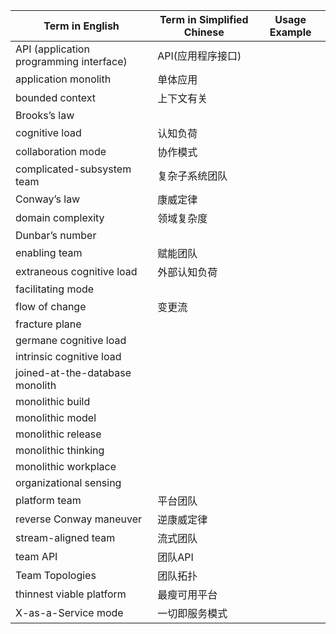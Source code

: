 | Term in English | Term in Simplified Chinese | Usage Example |
| --------------- | --------------- | ------------- |
| API (application programming interface) | API(应用程序接口) ||
| application monolith | 单体应用 ||
| bounded context | 上下文有关||
| Brooks’s law | ||
| cognitive load | 认知负荷 ||
| collaboration mode |协作模式 ||
| complicated-subsystem team | 复杂子系统团队||
| Conway’s law | 康威定律||
| domain complexity | 领域复杂度||
| Dunbar’s number | ||
| enabling team | 赋能团队||
| extraneous cognitive load |外部认知负荷 ||
| facilitating mode | ||
| flow of change | 变更流||
| fracture plane | ||
| germane cognitive load | ||
| intrinsic cognitive load | ||
| joined-at-the-database monolith | ||
| monolithic build | ||
| monolithic model | ||
| monolithic release | ||
| monolithic thinking | ||
| monolithic workplace | ||
| organizational sensing | ||
| platform team | 平台团队||
| reverse Conway maneuver | 逆康威定律||
| stream-aligned team | 流式团队||
| team API | 团队API ||
| Team Topologies | 团队拓扑||
| thinnest viable platform | 最瘦可用平台||
| X-as-a-Service mode | 一切即服务模式||
